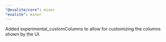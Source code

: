 ```yaml
---
"@evalite/core": minor
"evalite": minor
---
```


Added experimental_customColumns to allow for customizing the columns shown by the UI.
